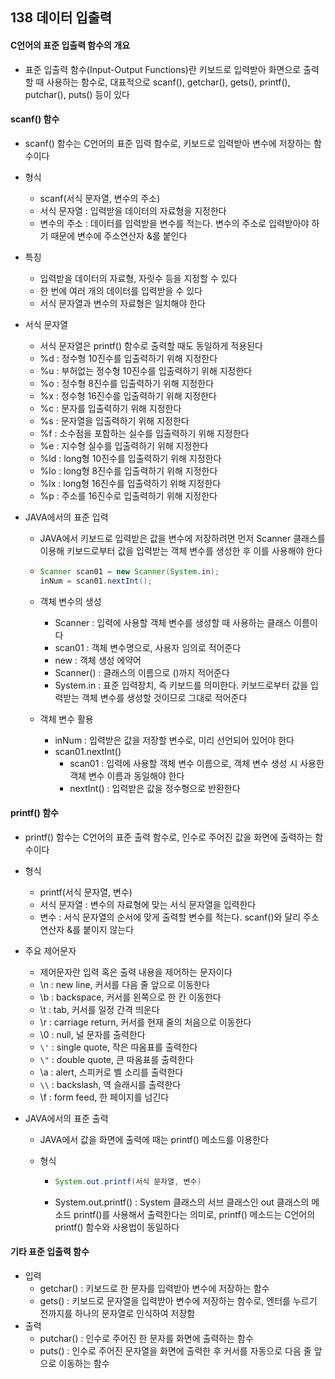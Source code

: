 ## 138 데이터 입출력

#### C언어의 표준 입출력 함수의 개요

- 표준 입출력 함수(Input-Output Functions)란 키보드로 입력받아 화면으로 출력할 때 사용하는 함수로, 대표적으로 scanf(), getchar(), gets(), printf(), putchar(), puts() 등이 있다



#### scanf() 함수

- scanf() 함수는 C언어의 표준 입력 함수로, 키보드로 입력받아 변수에 저장하는 함수이다

- 형식

  - scanf(서식 문자열, 변수의 주소)
  - 서식 문자열 : 입력받을 데이터의 자료형을 지정한다
  - 변수의 주소 : 데이터를 입력받을 변수를 적는다. 변수의 주소로 입력받아야 하기 때문에 변수에 주소연산자 &를 붙인다

- 특징

  - 입력받을 데이터의 자료형, 자릿수 등을 지정할 수 있다
  - 한 번에 여러 개의 데이터를 입력받을 수 있다
  - 서식 문자열과 변수의 자료형은 일치해야 한다

- 서식 문자열

  - 서식 문자열은 printf() 함수로 출력할 때도 동일하게 적용된다
  - %d : 정수형 10진수를 입출력하기 위해 지정한다
  - %u : 부허없는 정수형 10진수를 입출력하기 위해 지정한다
  - %o : 정수형 8진수를 입출력하기 위해 지정한다
  - %x : 정수형 16진수를 입출력하기 위해 지정한다
  - %c : 문자를 입출력하기 위해 지정한다
  - %s : 문자열을 입출력하기 위해 지정한다
  - %f : 소수점을 포함하는 실수를 입출력하기 위해 지정한다
  - %e : 지수형 실수를 입출력하기 위해 지정한다
  - %ld : long형 10진수를 입출력하기 위해 지정한다
  - %lo : long형 8진수를 입출력하기 위해 지정한다
  - %lx : long형 16진수를 입출력하기 위해 지정한다
  - %p : 주소를 16진수로 입출력하기 위해 지정한다

- JAVA에서의 표준 입력

  - JAVA에서 키보드로 입력받은 값을 변수에 저장하려면 먼저 Scanner 클래스를 이용해 키보드로부터 값을 입력받는 객체 변수를 생성한 후 이를 사용해야 한다

  - ```java
    Scanner scan01 = new Scanner(System.in);
    inNum = scan01.nextInt();
    ```

  - 객체 변수의 생성

    - Scanner : 입력에 사용할 객체 변수를 생성할 때 사용하는 클래스 이름이다
    - scan01 : 객체 변수명으로, 사용자 임의로 적어준다
    - new : 객체 생성 에약어
    - Scanner() : 클래스의 이름으로 ()까지 적어준다
    - System.in : 표준 입력장치, 즉 키보드를 의미한다. 키보드로부터 값을 입력받는 객체 변수를 생성할 것이므로 그대로 적어준다

  - 객체 변수 활용

    - inNum : 입력받은 값을 저장할 변수로, 미리 선언되어 있어야 한다
    - scan01.nextInt()
      - scan01 : 입력에 사용할 객체 변수 이름으로, 객체 변수 생성 시 사용한 객체 변수 이름과 동일해야 한다
      - nextInt() : 입력받은 값을 정수형으로 반환한다



#### printf() 함수

- printf() 함수는 C언어의 표준 출력 함수로, 인수로 주어진 값을 화면에 출력하는 함수이다

- 형식

  - printf(서식 문자열, 변수)
  - 서식 문자열 : 변수의 자료형에 맞는 서식 문자열을 입력한다
  - 변수 : 서식 문자열의 순서에 맞게 출력할 변수를 적는다. scanf()와 달리 주소 연산자 &를 붙이지 않는다

- 주요 제어문자

  - 제어문자란 입력 혹은 출력 내용을 제어하는 문자이다
  - \n : new line, 커서를 다음 줄 앞으로 이동한다
  - \b : backspace, 커서를 왼쪽으로 한 칸 이동한다
  - \t : tab, 커서를 일정 간격 띄운다
  - \r : carriage return, 커서를 현재 줄의 처음으로 이동한다
  - \0 : null, 널 문자를 출력한다
  - `\'` : single quote, 작은 따옴표를 출력한다
  - `\"` : double quote, 큰 따옴표를 출력한다
  - \a : alert, 스피커로 벨 소리를 출력한다
  - `\\` : backslash, 역 슬래시를 출력한다
  - \f : form feed, 한 페이지를 넘긴다

- JAVA에서의 표준 출력

  - JAVA에서 값을 화면에 출력에 때는 printf() 메소드를 이용한다

  - 형식

    - ```java
      System.out.printf(서식 문자열, 변수)
      ```

    - System.out.printf() : System 클래스의 서브 클래스인 out 클래스의 메소드 printf()를 사용해서 출력한다는 의미로, printf() 메소드는 C언어의 printf() 함수와 사용법이 동일하다



#### 기타 표준 입출력 함수

- 입력
  - getchar() : 키보드로 한 문자를 입력받아 변수에 저장하는 함수
  - gets() : 키보드로 문자열을 입력받아 변수에 저장하는 함수로, 엔터를 누르기 전까지를 하나의 문자열로 인식하여 저장함
- 출력
  - putchar() : 인수로 주어진 한 문자를 화면에 출력하는 함수
  - puts() : 인수로 주어진 문자열을 화면에 출력한 후 커서를 자동으로 다음 줄 앞으로 이동하는 함수